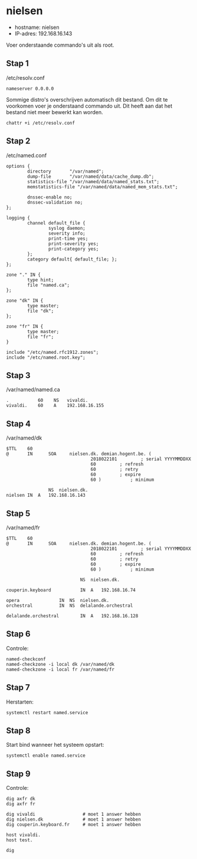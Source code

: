 # nielsen

- hostname: nielsen
- IP-adres: 192.168.16.143

Voer onderstaande commando's uit als root.

## Stap 1
/etc/resolv.conf
```
nameserver 0.0.0.0
```

Sommige distro's overschrijven automatisch dit bestand.
Om dit te voorkomen voer je onderstaand commando uit.
Dit heeft aan dat het bestand niet meer bewerkt kan worden.

```
chattr +i /etc/resolv.conf
```

## Stap 2
/etc/named.conf

```
options {
        directory       "/var/named";
        dump-file       "/var/named/data/cache_dump.db";
        statistics-file "/var/named/data/named_stats.txt";
        memstatistics-file "/var/named/data/named_mem_stats.txt";

        dnssec-enable no;
        dnssec-validation no;
};

logging {
        channel default_file {
                syslog daemon;
                severity info;
                print-time yes;
                print-severity yes;
                print-category yes;
        };
        category default{ default_file; };
};

zone "." IN {
        type hint;
        file "named.ca";
};

zone "dk" IN {
        type master;
        file "dk";
};

zone "fr" IN {
        type master;
        file "fr";
}

include "/etc/named.rfc1912.zones";
include "/etc/named.root.key";
```

## Stap 3
/var/named/named.ca

```
.           60    NS   vivaldi.
vivaldi.    60    A    192.168.16.155
```

## Stap 4
/var/named/dk

```
$TTL	60
@       IN      SOA     nielsen.dk. demian.hogent.be. (
                                2018022101         ; serial YYYYMMDDXX
                                60	   	   ; refresh
                                60		   ; retry
                                60		   ; expire
                                60 )	   	   ; minimum

                NS	nielsen.dk.
nielsen	IN	A	192.168.16.143
```

## Stap 5
/var/named/fr

```
$TTL	60
@       IN      SOA     nielsen.dk. demian.hogent.be. (
                                2018022101         ; serial YYYYMMDDXX
                                60	   	   ; refresh
                                60		   ; retry
                                60		   ; expire
                                60 )	   	   ; minimum

                            NS	nielsen.dk.

couperin.keyboard           IN	A	192.168.16.74

opera			    IN	NS	nielsen.dk.
orchestral		    IN	NS	delalande.orchestral

delalande.orchestral        IN  A	192.168.16.128
```

## Stap 6
Controle:

```
named-checkconf
named-checkzone -i local dk /var/named/dk
named-checkzone -i local fr /var/named/fr
```

## Stap 7
Herstarten:

```
systemctl restart named.service
```

## Stap 8
Start bind wanneer het systeem opstart:

```
systemctl enable named.service
```

## Stap 9
Controle:

```
dig axfr dk
dig axfr fr

dig vivaldi                  # moet 1 answer hebben
dig nielsen.dk               # moet 1 answer hebben
dig couperin.keyboard.fr     # moet 1 answer hebben

host vivaldi.
host test.               

dig       
```